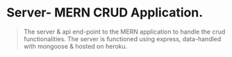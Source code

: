 # Server- MERN CRUD Application.

> The server & api end-point to the MERN application to handle the crud functionalities.
> The server is functioned using express, data-handled with mongoose & hosted on heroku.
